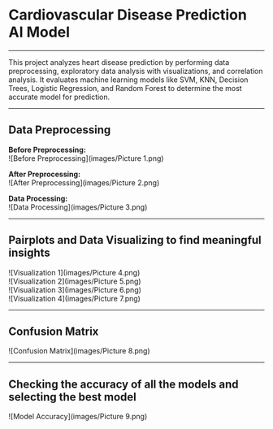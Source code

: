 # Cardiovascular Disease Prediction AI Model

---

This project analyzes heart disease prediction by performing data preprocessing, exploratory data analysis with visualizations, and correlation analysis. It evaluates machine learning models like SVM, KNN, Decision Trees, Logistic Regression, and Random Forest to determine the most accurate model for prediction.

---

## Data Preprocessing

**Before Preprocessing:**  
![Before Preprocessing](images/Picture 1.png)

**After Preprocessing:**  
![After Preprocessing](images/Picture 2.png)

**Data Processing:**  
![Data Processing](images/Picture 3.png)

---

## Pairplots and Data Visualizing to find meaningful insights

![Visualization 1](images/Picture 4.png)  
![Visualization 2](images/Picture 5.png)  
![Visualization 3](images/Picture 6.png)  
![Visualization 4](images/Picture 7.png)

---

## Confusion Matrix

![Confusion Matrix](images/Picture 8.png)

---

## Checking the accuracy of all the models and selecting the best model

![Model Accuracy](images/Picture 9.png)
